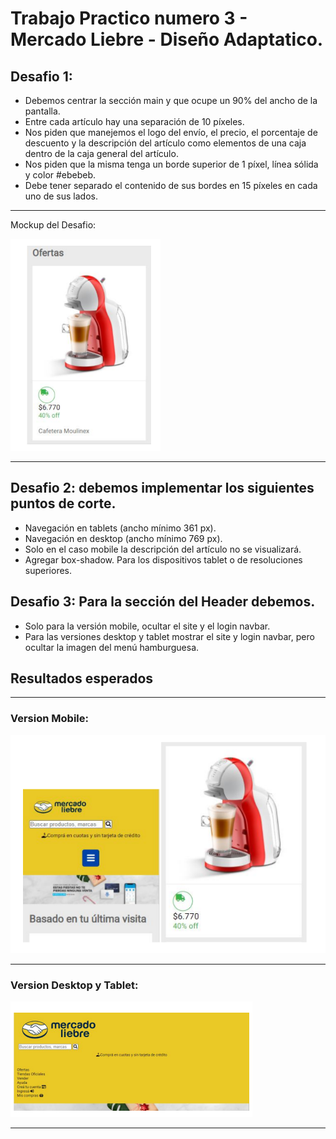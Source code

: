 # Trabajo Practico numero 3 - Mercado Liebre - Diseño Adaptatico.

## Desafio 1: 
- Debemos centrar la sección main y que ocupe un 90% del ancho de la pantalla.
- Entre cada artículo hay una separación de 10 píxeles.
- Nos piden que manejemos el logo del envío, el precio, el porcentaje de descuento y la descripción del artículo como elementos de una caja dentro de la caja general del artículo.
- Nos piden que la misma tenga un borde superior de 1 píxel, línea sólida y color #ebebeb.
- Debe tener separado el contenido de sus bordes en 15 píxeles en cada uno de sus lados.

********************************************************************************************************

Mockup del Desafio:

<img alt="Mockup del Desafio" src="./public/images/mockupDelDesafio.png">

*********************************************************************************************************

## Desafio 2: debemos implementar los siguientes puntos de corte.
- Navegación en tablets (ancho mínimo 361 px).
- Navegación en desktop (ancho mínimo 769 px).
- Solo en el caso mobile la descripción del artículo no se visualizará.
- Agregar box-shadow. Para los dispositivos tablet o de resoluciones superiores.

## Desafio 3: Para la sección del Header debemos.
- Solo para la versión mobile, ocultar el site y el login navbar.
- Para las versiones desktop y tablet mostrar el site y login navbar, pero ocultar la imagen del menú hamburguesa.

## Resultados esperados

***************************************************************************************************************

### Version Mobile:

<img alt="Mockup del Desafio" src="./public/images/mockupDelDesafio2.png">

****************************************************************************************************************

### Version Desktop y Tablet:

<img alt="Mockup del Desafio" src="./public/images/mockupDelDesafio3.png">

*****************************************************************************************************************